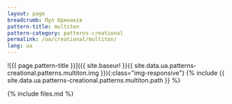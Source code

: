 ```yaml
---
layout: page
breadcrumb: Пул Одинаків
pattern-title: multiton
pattern-category: patterns-creational
permalink: /ua/creational/multiton/
lang: ua
---
```


![{{ page.pattern-title }}]({{ site.baseurl }}{{ site.data.ua.patterns-creational.patterns.multiton.img }}){:class="img-responsive"}
{% include {{ site.data.ua.patterns-creational.patterns.multiton.path }} %}

{% include files.md %}
